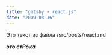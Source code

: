 ```yaml
---
title: "gatsby + react.js"
date: "2019-08-16"
---
```


Это текст из файла /src/posts/react.md

***это стPока***

